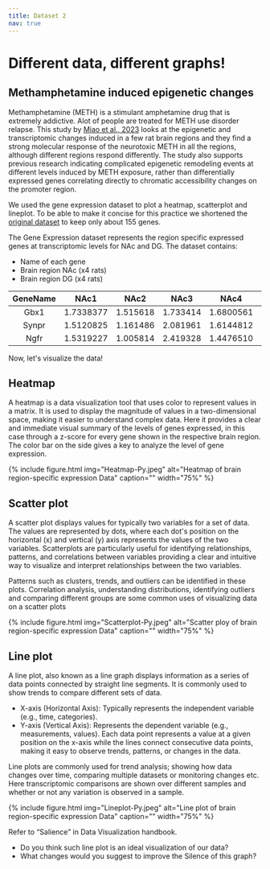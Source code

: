```yaml
---
title: Dataset 2
nav: true
---
```


# Different data, different graphs!
## Methamphetamine induced epigenetic changes

Methamphetamine (METH) is a stimulant amphetamine drug that is extremely addictive. Alot of people are treated for METH use disorder relapse. This study by [Miao et al., 2023](https://www.nature.com/articles/s42003-023-05355-3) looks at the epigenetic and transcriptomic changes induced in a few rat brain regions and they find a strong molecular response of the neurotoxic METH in all the regions, although different regions respond differently. The study also supports previous research indicating complicated epigenetic remodeling events at different levels induced by METH exposure, rather than differentially expressed genes correlating directly to chromatic accessibility changes on the promoter region. 

We used the gene expression dataset to plot a heatmap, scatterplot and lineplot. To be able to make it concise for this practice we shortened the [original dataset](https://figshare.com/projects/Methamphetamine-induced_region-specific_transcriptomic_and_epigenetic_changes_in_the_brain_of_male_rats/177378) to keep only about 155 genes. 

The Gene Expression dataset represents the region specific expressed genes at transcriptomic levels for NAc and DG. The dataset contains:
* Name of each gene
* Brain region NAc (x4 rats)
* Brain region DG (x4 rats)

| GeneName | NAc1 | NAc2 | NAc3 | NAc4 | DG1  |  DG2 |  DG3 |  DG4 |  
| :------: | :--: | :--: | :--: | :--: | :--: | :--: | :--: | :--: |
|Gbx1  | 1.7338377 | 1.515618 | 1.733414 | 1.6800561 | -0.5474918 | -0.5477760 | -0.615592324 | -0.5477029 |
|Synpr | 1.5120825 | 1.161486 | 2.081961 | 1.6144812 | -0.6777850 | -0.6764080 | -1.170525639 | -0.4987112 |
|Ngfr  | 1.5319227 | 1.005814 | 2.419328 | 1.4476510 | -0.4325831 | -0.4332981 | -0.463815989 | -0.4434805 |

Now, let's visualize the data!

## Heatmap

A heatmap is a data visualization tool that uses color to represent values in a matrix. It is used to display the magnitude of values in a two-dimensional space, making it easier to understand complex data. Here it provides a clear and immediate visual summary  of the levels of genes expressed, in this case through a z-score for every gene shown in the respective brain region. The color bar on the side gives a key to analyze the level of gene expression.

{% include figure.html img="Heatmap-Py.jpeg" alt="Heatmap of brain region-specific expression Data" caption="" width="75%" %}

## Scatter plot

A scatter plot displays values for typically two variables for a set of data. The values are represented by dots, where each dot's position on the horizontal (x) and vertical (y) axis represents the values of the two variables. Scatterplots are particularly useful for identifying relationships, patterns, and correlations between variables providing a clear and intuitive way to visualize and interpret relationships between the two variables. 

Patterns such as clusters, trends, and outliers can be identified in these plots. Correlation analysis, understanding distributions, identifying outliers and comparing different groups are some common uses of visualizing data on a scatter plots

{% include figure.html img="Scatterplot-Py.jpeg" alt="Scatter ploy of brain region-specific expression Data" caption="" width="75%" %}

## Line plot

A line plot, also known as a line graph displays information as a series of data points connected by straight line segments. It is commonly used to show trends to compare different sets of data. 
* X-axis (Horizontal Axis): Typically represents the independent variable (e.g., time, categories).
* Y-axis (Vertical Axis): Represents the dependent variable (e.g., measurements, values).
Each data point represents a value at a given position on the x-axis while the lines connect consecutive data points, making it easy to observe trends, patterns, or changes in the data.

Line plots are commonly used for trend analysis; showing how data changes over time, comparing multiple datasets or monitoring changes etc. Here transcriptomic comparisons are shown over different samples and whether or not any variation is observed in a sample.

{% include figure.html img="Lineplot-Py.jpeg" alt="Line plot of brain region-specific expression Data" caption="" width="75%" %}

Refer to “Salience” in Data Visualization handbook. 
- Do you think such line plot is an ideal visualization of our data?
- What changes would you suggest to improve the Silence of this graph?
